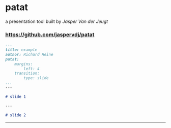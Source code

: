 # patat

a presentation tool built by _Jasper Van der Jeugt_
### https://github.com/jaspervdj/patat

```markdown
---
title: example
author: Richard Heine
patat:
    margins:
        left: 4
    transition:
        type: slide
...
---

# slide 1

---

# slide 2
```

--- 
